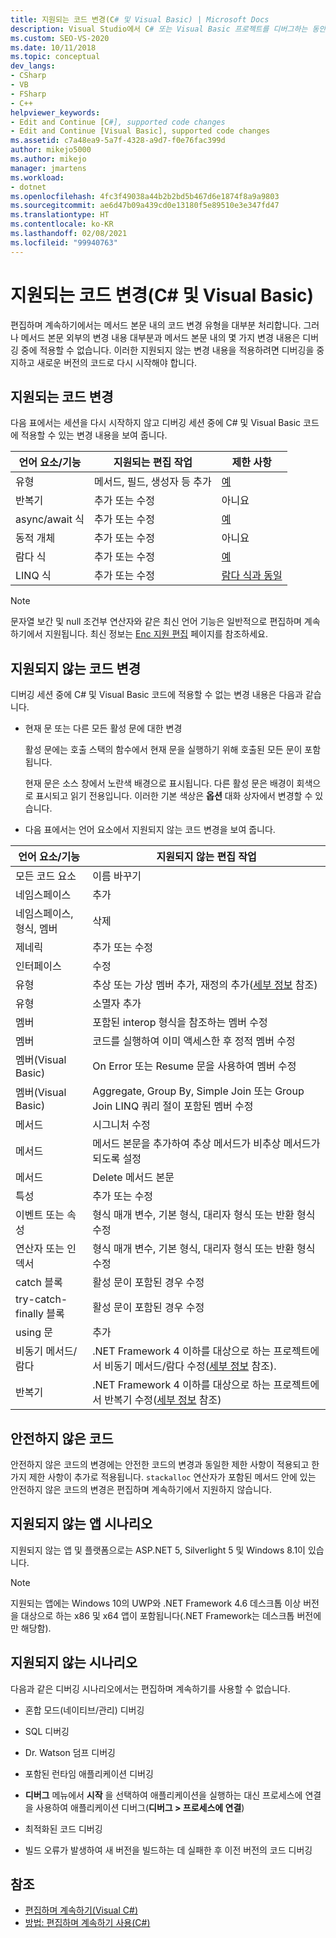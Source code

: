 ```yaml
---
title: 지원되는 코드 변경(C# 및 Visual Basic) | Microsoft Docs
description: Visual Studio에서 C# 또는 Visual Basic 프로젝트를 디버그하는 동안 편집하며 계속하기 기능을 사용하는 경우 지원되는 코드 변경 내용을 이해합니다.
ms.custom: SEO-VS-2020
ms.date: 10/11/2018
ms.topic: conceptual
dev_langs:
- CSharp
- VB
- FSharp
- C++
helpviewer_keywords:
- Edit and Continue [C#], supported code changes
- Edit and Continue [Visual Basic], supported code changes
ms.assetid: c7a48ea9-5a7f-4328-a9d7-f0e76fac399d
author: mikejo5000
ms.author: mikejo
manager: jmartens
ms.workload:
- dotnet
ms.openlocfilehash: 4fc3f49038a44b2b2bd5b467d6e1874f8a9a9803
ms.sourcegitcommit: ae6d47b09a439cd0e13180f5e89510e3e347fd47
ms.translationtype: HT
ms.contentlocale: ko-KR
ms.lasthandoff: 02/08/2021
ms.locfileid: "99940763"
---
```

# <a name="supported-code-changes-c-and-visual-basic"></a>지원되는 코드 변경(C# 및 Visual Basic)
편집하며 계속하기에서는 메서드 본문 내의 코드 변경 유형을 대부분 처리합니다. 그러나 메서드 본문 외부의 변경 내용 대부분과 메서드 본문 내의 몇 가지 변경 내용은 디버깅 중에 적용할 수 없습니다. 이러한 지원되지 않는 변경 내용을 적용하려면 디버깅을 중지하고 새로운 버전의 코드로 다시 시작해야 합니다.

## <a name="supported-changes-to-code"></a>지원되는 코드 변경

다음 표에서는 세션을 다시 시작하지 않고 디버깅 세션 중에 C# 및 Visual Basic 코드에 적용할 수 있는 변경 내용을 보여 줍니다.

|언어 요소/기능|지원되는 편집 작업|제한 사항|
|-|-|-|
|유형|메서드, 필드, 생성자 등 추가|[예](https://github.com/dotnet/roslyn/blob/master/docs/wiki/EnC-Supported-Edits.md)|
|반복기|추가 또는 수정|아니요|
|async/await 식|추가 또는 수정|[예](https://github.com/dotnet/roslyn/blob/master/docs/wiki/EnC-Supported-Edits.md)|
|동적 개체|추가 또는 수정|아니요|
|람다 식|추가 또는 수정|[예](https://github.com/dotnet/roslyn/blob/master/docs/wiki/EnC-Supported-Edits.md)|
|LINQ 식|추가 또는 수정|[람다 식과 동일](https://github.com/dotnet/roslyn/blob/master/docs/wiki/EnC-Supported-Edits.md)|

> [!NOTE]
> 문자열 보간 및 null 조건부 연산자와 같은 최신 언어 기능은 일반적으로 편집하며 계속하기에서 지원됩니다. 최신 정보는 [Enc 지원 편집](https://github.com/dotnet/roslyn/blob/master/docs/wiki/EnC-Supported-Edits.md) 페이지를 참조하세요.

## <a name="unsupported-changes-to-code"></a>지원되지 않는 코드 변경
 디버깅 세션 중에 C# 및 Visual Basic 코드에 적용할 수 없는 변경 내용은 다음과 같습니다.

- 현재 문 또는 다른 모든 활성 문에 대한 변경

     활성 문에는 호출 스택의 함수에서 현재 문을 실행하기 위해 호출된 모든 문이 포함됩니다.

     현재 문은 소스 창에서 노란색 배경으로 표시됩니다. 다른 활성 문은 배경이 회색으로 표시되고 읽기 전용입니다. 이러한 기본 색상은 **옵션** 대화 상자에서 변경할 수 있습니다.

- 다음 표에서는 언어 요소에서 지원되지 않는 코드 변경을 보여 줍니다.

|언어 요소/기능|지원되지 않는 편집 작업|
|-|-|
|모든 코드 요소|이름 바꾸기|
|네임스페이스|추가|
|네임스페이스, 형식, 멤버|삭제|
|제네릭|추가 또는 수정|
|인터페이스|수정|
|유형|추상 또는 가상 멤버 추가, 재정의 추가([세부 정보](https://github.com/dotnet/roslyn/blob/master/docs/wiki/EnC-Supported-Edits.md) 참조)|
|유형|소멸자 추가|
|멤버|포함된 interop 형식을 참조하는 멤버 수정|
|멤버|코드를 실행하여 이미 액세스한 후 정적 멤버 수정|
|멤버(Visual Basic)|On Error 또는 Resume 문을 사용하여 멤버 수정|
|멤버(Visual Basic)|Aggregate, Group By, Simple Join 또는 Group Join LINQ 쿼리 절이 포함된 멤버 수정|
|메서드|시그니처 수정|
|메서드|메서드 본문을 추가하여 추상 메서드가 비추상 메서드가 되도록 설정|
|메서드|Delete 메서드 본문|
|특성|추가 또는 수정|
|이벤트 또는 속성|형식 매개 변수, 기본 형식, 대리자 형식 또는 반환 형식 수정 |
|연산자 또는 인덱서|형식 매개 변수, 기본 형식, 대리자 형식 또는 반환 형식 수정 |
|catch 블록|활성 문이 포함된 경우 수정|
|try-catch-finally 블록|활성 문이 포함된 경우 수정|
|using 문|추가|
|비동기 메서드/람다|.NET Framework 4 이하를 대상으로 하는 프로젝트에서 비동기 메서드/람다 수정([세부 정보](https://github.com/dotnet/roslyn/blob/master/docs/wiki/EnC-Supported-Edits.md) 참조).|
|반복기|.NET Framework 4 이하를 대상으로 하는 프로젝트에서 반복기 수정([세부 정보](https://github.com/dotnet/roslyn/blob/master/docs/wiki/EnC-Supported-Edits.md) 참조)|

## <a name="unsafe-code"></a>안전하지 않은 코드
 안전하지 않은 코드의 변경에는 안전한 코드의 변경과 동일한 제한 사항이 적용되고 한 가지 제한 사항이 추가로 적용됩니다. `stackalloc` 연산자가 포함된 메서드 안에 있는 안전하지 않은 코드의 변경은 편집하며 계속하기에서 지원하지 않습니다.

## <a name="unsupported-app-scenarios"></a>지원되지 않는 앱 시나리오

지원되지 않는 앱 및 플랫폼으로는 ASP.NET 5, Silverlight 5 및 Windows 8.1이 있습니다.

> [!NOTE]
> 지원되는 앱에는 Windows 10의 UWP와 .NET Framework 4.6 데스크톱 이상 버전을 대상으로 하는 x86 및 x64 앱이 포함됩니다(.NET Framework는 데스크톱 버전에만 해당함).

## <a name="unsupported-scenarios"></a>지원되지 않는 시나리오
 다음과 같은 디버깅 시나리오에서는 편집하며 계속하기를 사용할 수 없습니다.

- 혼합 모드(네이티브/관리) 디버깅

- SQL 디버깅

- Dr. Watson 덤프 디버깅

- 포함된 런타임 애플리케이션 디버깅

- **디버그** 메뉴에서 **시작** 을 선택하여 애플리케이션을 실행하는 대신 프로세스에 연결을 사용하여 애플리케이션 디버그(**디버그 > 프로세스에 연결**)

- 최적화된 코드 디버깅

- 빌드 오류가 발생하여 새 버전을 빌드하는 데 실패한 후 이전 버전의 코드 디버깅

## <a name="see-also"></a>참조
- [편집하며 계속하기(Visual C#)](../debugger/edit-and-continue-visual-csharp.md)
- [방법: 편집하며 계속하기 사용(C#)](../debugger/how-to-use-edit-and-continue-csharp.md)
